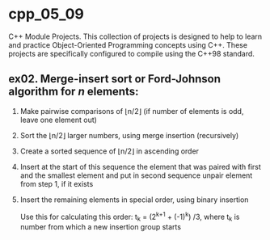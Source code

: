 # cpp_05_09
C++ Module Projects. This collection of projects is designed to help to learn and practice Object-Oriented Programming concepts using C++. These projects are specifically configured to compile using the C++98 standard.

## ex02. Merge-insert sort or Ford-Johnson algorithm for _n_ elements:
1. Make pairwise comparisons of ⌊n/2⌋ (if number of elements is odd, leave one element out)
2. Sort the ⌊n/2⌋ larger numbers, using merge insertion (recursively)
3. Create a sorted sequence of ⌊n/2⌋ in ascending order
4. Insert at the start of this sequence the element that was paired with first and the smallest element
  and put in second sequence unpair element from step 1, if it exists
5. Insert the remaining elements in special order, using binary insertion

   Use this for calculating this order:
   t<sub>k</sub> = (2<sup>k+1</sup> + (-1)<sup>k</sup>) /3,
     where t<sub>k</sub> is number from which a new insertion group starts
